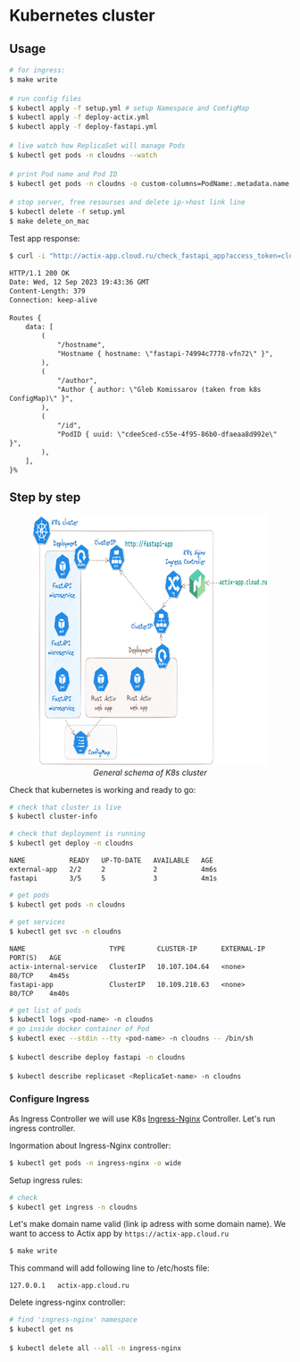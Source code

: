 # Kubernetes cluster

## Usage

```bash
# for ingress:
$ make write

# run config files
$ kubectl apply -f setup.yml # setup Namespace and ComfigMap
$ kubectl apply -f deploy-actix.yml
$ kubectl apply -f deploy-fastapi.yml

# live watch how ReplicaSet will manage Pods
$ kubectl get pods -n cloudns --watch

# print Pod name and Pod ID
$ kubectl get pods -n cloudns -o custom-columns=PodName:.metadata.name,PodUID:.metadata.uid

# stop server, free resourses and delete ip->host link line
$ kubectl delete -f setup.yml
$ make delete_on_mac
```

Test app response:

```bash
$ curl -i "http://actix-app.cloud.ru/check_fastapi_app?access_token=cloudru125"
```

```
HTTP/1.1 200 OK
Date: Wed, 12 Sep 2023 19:43:36 GMT
Content-Length: 379
Connection: keep-alive

Routes {
    data: [
        (
            "/hostname",
            "Hostname { hostname: \"fastapi-74994c7778-vfn72\" }",
        ),
        (
            "/author",
            "Author { author: \"Gleb Komissarov (taken from k8s ConfigMap)\" }",
        ),
        (
            "/id",
            "PodID { uuid: \"cdee5ced-c55e-4f95-86b0-dfaeaa8d992e\" }",
        ),
    ],
}%
```

## Step by step

<center>
<figure>
    <img src="../imgs/k8s-cluster-v1.png" height="450">
    <figcaption><i>General schema of K8s cluster</i></figcaption>
</figure>
</center>

Check that kubernetes is working and ready to go:

```bash
# check that cluster is live
$ kubectl cluster-info
```

```bash
# check that deployment is running
$ kubectl get deploy -n cloudns
```

```
NAME           READY   UP-TO-DATE   AVAILABLE   AGE
external-app   2/2     2            2           4m6s
fastapi        3/5     5            3           4m1s
```

```bash
# get pods
$ kubectl get pods -n cloudns
```

```bash
# get services
$ kubectl get svc -n cloudns
```

```
NAME                     TYPE        CLUSTER-IP      EXTERNAL-IP   PORT(S)   AGE
actix-internal-service   ClusterIP   10.107.104.64   <none>        80/TCP    4m45s
fastapi-app              ClusterIP   10.109.210.63   <none>        80/TCP    4m40s
```

```bash
# get list of pods
$ kubectl logs <pod-name> -n cloudns
# go inside docker container of Pod
$ kubectl exec --stdin --tty <pod-name> -n cloudns -- /bin/sh

$ kubectl describe deploy fastapi -n cloudns

$ kubectl describe replicaset <ReplicaSet-name> -n cloudns
```

### Configure Ingress

As Ingress Controller we will use K8s [Ingress-Nginx](https://kubernetes.github.io/ingress-nginx/deploy/) Controller. Let's run ingress controller.

Ingormation about Ingress-Nginx controller:

```bash
$ kubectl get pods -n ingress-nginx -o wide
```

Setup ingress rules:

```bash
# check
$ kubectl get ingress -n cloudns
```

Let's make domain name valid (link ip adress with some domain name). We want to access to Actix app by `https://actix-app.cloud.ru`

```bash
$ make write
```

This command will add following line to /etc/hosts file:

```
127.0.0.1   actix-app.cloud.ru
```

Delete ingress-nginx controller:

```bash
# find 'ingress-nginx' namespace
$ kubectl get ns

$ kubectl delete all --all -n ingress-nginx
```
